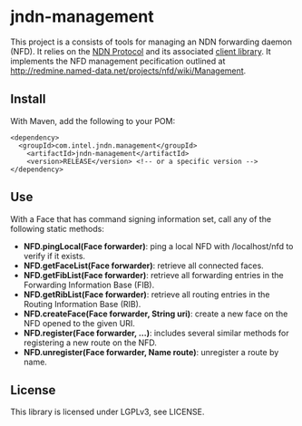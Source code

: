 # jndn-management

This project is a consists of tools for managing an NDN forwarding daemon (NFD). It relies on the [NDN Protocol](https://named-data.net) and its associated [client library](https://github.com/named-data/jndn). It implements the NFD management pecification outlined at http://redmine.named-data.net/projects/nfd/wiki/Management.

## Install
With Maven, add the following to your POM:
```
<dependency>
  <groupId>com.intel.jndn.management</groupId>
	<artifactId>jndn-management</artifactId>
	<version>RELEASE</version> <!-- or a specific version -->
</dependency>
```

## Use
With a Face that has command signing information set, call any of the following static methods:
 - __NFD.pingLocal(Face forwarder)__: ping a local NFD with /localhost/nfd to verify if it exists.
 - __NFD.getFaceList(Face forwarder)__: retrieve all connected faces.
 - __NFD.getFibList(Face forwarder)__: retrieve all forwarding entries in the Forwarding Information Base (FIB).
 - __NFD.getRibList(Face forwarder)__: retrieve all routing entries in the Routing Information Base (RIB).
 - __NFD.createFace(Face forwarder, String uri)__: create a new face on the NFD opened to the given URI.
 - __NFD.register(Face forwarder, ...)__: includes several similar methods for registering a new route on the NFD.
 - __NFD.unregister(Face forwarder, Name route)__: unregister a route by name.

## License
This library is licensed under LGPLv3, see LICENSE.
